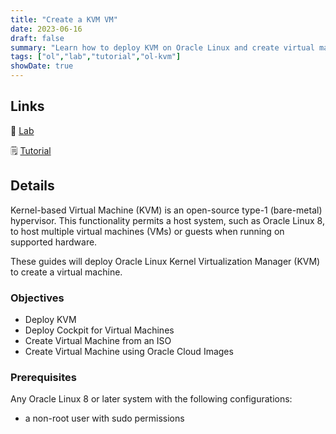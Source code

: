 ```yaml
---
title: "Create a KVM VM"
date: 2023-06-16
draft: false
summary: "Learn how to deploy KVM on Oracle Linux and create virtual machines."
tags: ["ol","lab","tutorial","ol-kvm"]
showDate: true
---
```


## Links

:crescent_moon: [Lab](https://luna.oracle.com/lab/1671b073-895c-4800-bd60-cfe1f445074c)

:spiral_notepad: [Tutorial](https://docs.oracle.com/en/learn/ol-kvm)

## Details

Kernel-based Virtual Machine (KVM) is an open-source type-1 (bare-metal) hypervisor. This functionality permits a host system, such as Oracle Linux 8, to host multiple virtual machines (VMs) or guests when running on supported hardware.

These guides will deploy Oracle Linux Kernel Virtualization Manager (KVM) to create a virtual machine.

### Objectives

- Deploy KVM
- Deploy Cockpit for Virtual Machines
- Create Virtual Machine from an ISO
- Create Virtual Machine using Oracle Cloud Images

### Prerequisites

Any Oracle Linux 8 or later system with the following configurations:

- a non-root user with sudo permissions

